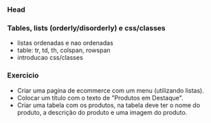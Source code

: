 ### Head

### Tables, lists (orderly/disorderly) e css/classes

- listas ordenadas e nao ordenadas
- table: tr, td, th, colspan, rowspan
- introducao css/classes

### Exercicio

- Criar uma pagina de ecommerce com um menu (utilizando listas).
- Colocar um título com o texto de "Produtos em Destaque".
- Criar uma tabela com os produtos, na tabela deve ter o nome do produto, a descrição do produto e uma imagem do produto.